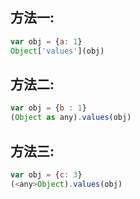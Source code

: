 ## 方法一:
```js
var obj = {a: 1}
Object['values'](obj)
```

## 方法二:

```js
var obj = {b : 1}
(Object as any).values(obj)
```
## 方法三:
```js
var obj = {c: 3}
(<any>Object).values(obj)
```